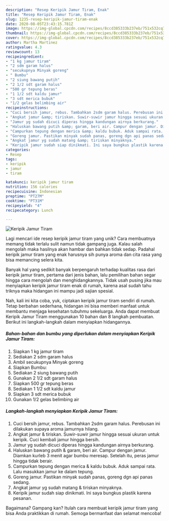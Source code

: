 ```yaml
---
description: "Resep Keripik Jamur Tiram, Enak"
title: "Resep Keripik Jamur Tiram, Enak"
slug: 1235-resep-keripik-jamur-tiram-enak
date: 2020-08-05T23:43:15.781Z
image: https://img-global.cpcdn.com/recipes/8ccd385333b237eb/751x532cq70/keripik-jamur-tiram-foto-resep-utama.jpg
thumbnail: https://img-global.cpcdn.com/recipes/8ccd385333b237eb/751x532cq70/keripik-jamur-tiram-foto-resep-utama.jpg
cover: https://img-global.cpcdn.com/recipes/8ccd385333b237eb/751x532cq70/keripik-jamur-tiram-foto-resep-utama.jpg
author: Martha Martinez
ratingvalue: 4.3
reviewcount: 13
recipeingredient:
- "1 kg jamur tiram"
- "2 sdm garam halus"
- "secukupnya Minyak goreng"
- " Bumbu"
- "2 siung bawang putih"
- "2 1/2 sdt garam halus"
- "500 gr tepung beras"
- "1 1/2 sdt kaldu jamur"
- "3 sdt merica bubuk"
- "1/2 gelas belimbing air"
recipeinstructions:
- "Cuci bersih jamur, rebus. Tambahkan 2sdm garam halus. Perebusan ini dilakukan supaya aroma jamurnya hilang."
- "Angkat jamur &amp; tiriskan. Suwir-suwir jamur hingga sesuai ukuran untuk keripik. Cuci kembali jamur hingga bersih."
- "Jamur yg sudah dicuci diperas hingga kandungan airnya berkurang."
- "Haluskan bawang putih &amp; garam, beri air. Campur dengan jamur. Diamkan kurleb 3 menit agar bumbu meresap. Setelah itu, peras jamur hingga tidak berair."
- "Campurkan tepung dengan merica &amp; kaldu bubuk. Aduk sampai rata. Lalu masukkan jamur ke dalam tepung."
- "Goreng jamur. Pastikan minyak sudah panas, goreng dgn api panas sedang."
- "Angkat jamur yg sudah matang &amp; tiriskan minyaknya."
- "Keripik jamur sudah siap dinikmati. Ini saya bungkus plastik karena pesanan."
categories:
- Resep
tags:
- keripik
- jamur
- tiram

katakunci: keripik jamur tiram 
nutrition: 156 calories
recipecuisine: Indonesian
preptime: "PT27M"
cooktime: "PT31M"
recipeyield: "4"
recipecategory: Lunch

---
```



![Keripik Jamur Tiram](https://img-global.cpcdn.com/recipes/8ccd385333b237eb/751x532cq70/keripik-jamur-tiram-foto-resep-utama.jpg)

Lagi mencari ide resep keripik jamur tiram yang unik? Cara membuatnya memang tidak terlalu sulit namun tidak gampang juga. Kalau salah mengolah maka hasilnya akan hambar dan bahkan tidak sedap. Padahal keripik jamur tiram yang enak harusnya sih punya aroma dan cita rasa yang bisa memancing selera kita.



Banyak hal yang sedikit banyak berpengaruh terhadap kualitas rasa dari keripik jamur tiram, pertama dari jenis bahan, lalu pemilihan bahan segar hingga cara mengolah dan menghidangkannya. Tidak usah pusing jika mau menyiapkan keripik jamur tiram enak di rumah, karena asal sudah tahu triknya maka hidangan ini mampu jadi sajian spesial.


Nah, kali ini kita coba, yuk, ciptakan keripik jamur tiram sendiri di rumah. Tetap berbahan sederhana, hidangan ini bisa memberi manfaat untuk membantu menjaga kesehatan tubuhmu sekeluarga. Anda dapat membuat Keripik Jamur Tiram menggunakan 10 bahan dan 8 langkah pembuatan. Berikut ini langkah-langkah dalam menyiapkan hidangannya.

<!--inarticleads1-->

##### Bahan-bahan dan bumbu yang diperlukan dalam menyiapkan Keripik Jamur Tiram:

1. Siapkan 1 kg jamur tiram
1. Sediakan 2 sdm garam halus
1. Ambil secukupnya Minyak goreng
1. Siapkan  Bumbu:
1. Sediakan 2 siung bawang putih
1. Gunakan 2 1/2 sdt garam halus
1. Siapkan 500 gr tepung beras
1. Sediakan 1 1/2 sdt kaldu jamur
1. Siapkan 3 sdt merica bubuk
1. Gunakan 1/2 gelas belimbing air




<!--inarticleads2-->

##### Langkah-langkah menyiapkan Keripik Jamur Tiram:

1. Cuci bersih jamur, rebus. Tambahkan 2sdm garam halus. Perebusan ini dilakukan supaya aroma jamurnya hilang.
1. Angkat jamur &amp; tiriskan. Suwir-suwir jamur hingga sesuai ukuran untuk keripik. Cuci kembali jamur hingga bersih.
1. Jamur yg sudah dicuci diperas hingga kandungan airnya berkurang.
1. Haluskan bawang putih &amp; garam, beri air. Campur dengan jamur. Diamkan kurleb 3 menit agar bumbu meresap. Setelah itu, peras jamur hingga tidak berair.
1. Campurkan tepung dengan merica &amp; kaldu bubuk. Aduk sampai rata. Lalu masukkan jamur ke dalam tepung.
1. Goreng jamur. Pastikan minyak sudah panas, goreng dgn api panas sedang.
1. Angkat jamur yg sudah matang &amp; tiriskan minyaknya.
1. Keripik jamur sudah siap dinikmati. Ini saya bungkus plastik karena pesanan.




Bagaimana? Gampang kan? Itulah cara membuat keripik jamur tiram yang bisa Anda praktikkan di rumah. Semoga bermanfaat dan selamat mencoba!
